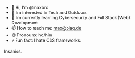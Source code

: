 - 👋 Hi, I’m @maxbrc
- 👀 I’m interested in Tech and Outdoors
- 🌱 I’m currently learning Cybersecurity and Full Stack (Web) Development
- 📫 How to reach me: max@biaq.de
- 😄 Pronouns: he/him
- ⚡ Fun fact: I hate CSS frameworks.

Insanios.

<!---
maxbrc/maxbrc is a ✨ special ✨ repository because its `README.md` (this file) appears on your GitHub profile.
You can click the Preview link to take a look at your changes.
--->
